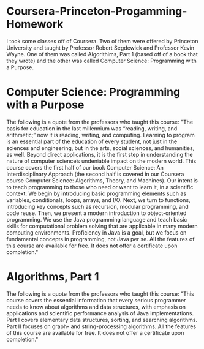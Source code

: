 # Coursera-Princeton-Progamming-Homework
I took some classes off of Coursera. Two of them were offered by Princeton University and taught by Professor Robert Segdewick and Professor Kevin Wayne. One of them was called Algorithims, Part 1 (based off of a book that they wrote) and the other was called Computer Science: Programming with a Purpose.

# Computer Science: Programming with a Purpose
The following is a quote from the professors who taught this course:
"The basis for education in the last millennium was “reading, writing, and arithmetic;” now it is reading, writing, and computing. Learning to program is an essential part of the education of every student, not just in the sciences and engineering, but in the arts, social sciences, and humanities, as well. Beyond direct applications, it is the first step in understanding the nature of computer science’s undeniable impact on the modern world.  This course covers the first half of our book Computer Science: An Interdisciplinary Approach (the second half is covered in our Coursera course Computer Science: Algorithms, Theory, and Machines). Our intent is to teach programming to those who need or want to learn it, in a scientific context.
We begin by introducing basic programming elements such as variables, conditionals, loops, arrays, and I/O. Next, we turn to functions, introducing key concepts such as recursion, modular programming, and code reuse. Then, we present a modern introduction to object-oriented programming.
We use the Java programming language and teach basic skills for computational problem solving that are applicable in many modern computing environments. Proficiency in Java is a goal, but we focus on fundamental concepts in programming, not Java per se.
All the features of this course are available for free. It does not offer a certificate upon completion."

# Algorithms, Part 1
The following is a quote from the professors who taught this course:
"This course covers the essential information that every serious programmer needs to know about algorithms and data structures, with emphasis on applications and scientific performance analysis of Java implementations. Part I covers elementary data structures, sorting, and searching algorithms. Part II focuses on graph- and string-processing algorithms.
All the features of this course are available for free.  It does not offer a certificate upon completion."
